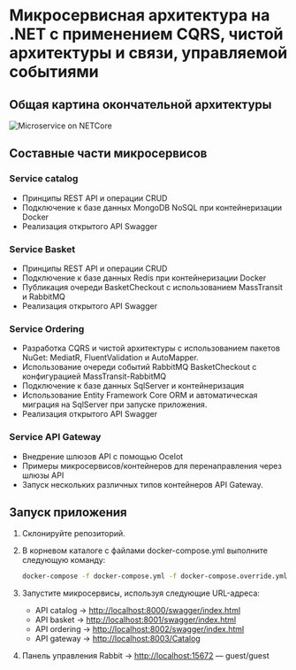 # Микросервисная архитектура на .NET с применением CQRS, чистой архитектуры и связи, управляемой событиями

## Общая картина окончательной архитектуры
![Microservice on  NETCore](https://github.com/sbdiev/DotNetMicroservices/assets/58542325/e9c14c58-3c08-4e1a-8416-9fbd7c3e1bb6)

## Составные части микросервисов

### Service catalog
- Принципы REST API и операции CRUD
- Подключение к базе данных MongoDB NoSQL при контейнеризации Docker
- Реализация открытого API Swagger

### Service Basket
- Принципы REST API и операции CRUD
- Подключение к базе данных Redis при контейнеризации Docker
- Публикация очереди BasketCheckout с использованием MassTransit и RabbitMQ
- Реализация открытого API Swagger

### Service Ordering
- Разработка CQRS и чистой архитектуры с использованием пакетов NuGet: MediatR, FluentValidation и AutoMapper.
- Использование очереди событий RabbitMQ BasketCheckout с конфигурацией MassTransit-RabbitMQ
- Подключение к базе данных SqlServer и контейнеризация
- Использование Entity Framework Core ORM и автоматическая миграция на SqlServer при запуске приложения.
- Реализация открытого API Swagger

### Service API Gateway
- Внедрение шлюзов API с помощью Ocelot
- Примеры микросервисов/контейнеров для перенаправления через шлюзы API
- Запуск нескольких различных типов контейнеров API Gateway.

## Запуск приложения
1. Склонируйте репозиторий.
2. В корневом каталоге с файлами docker-compose.yml выполните следующую команду:
    ```bash
    docker-compose -f docker-compose.yml -f docker-compose.override.yml up –d
    ```
3. Запустите микросервисы, используя следующие URL-адреса:
   - API catalog -> [http://localhost:8000/swagger/index.html](http://localhost:8000/swagger/index.html)
   - API basket -> [http://localhost:8001/swagger/index.html](http://localhost:8001/swagger/index.html)
   - API ordering -> [http://localhost:8002/swagger/index.html](http://localhost:8002/swagger/index.html)
   - API gateway -> [http://localhost:8003/Catalog](http://localhost:8003/Catalog)
   
4. Панель управления Rabbit -> [http://localhost:15672](http://localhost:15672) — guest/guest
